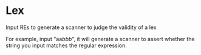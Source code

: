 # Lex
Input REs to generate a scanner to judge the validity of a lex

For example, input "aa*bbb*", it will generate a scanner to assert whether the string you input matches the regular expression.

